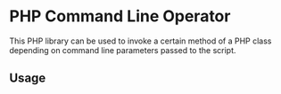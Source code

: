 # PHP Command Line Operator
This PHP library can be used to invoke a certain method of a PHP class depending on command line parameters passed to the script.

## Usage
